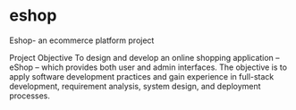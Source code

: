 # eshop
Eshop- an ecommerce platform project

Project Objective 
To design and develop an online shopping application – eShop – which provides both user and admin 
interfaces. The objective is to apply software development practices and gain experience in full-stack 
development, requirement analysis, system design, and deployment processes.
